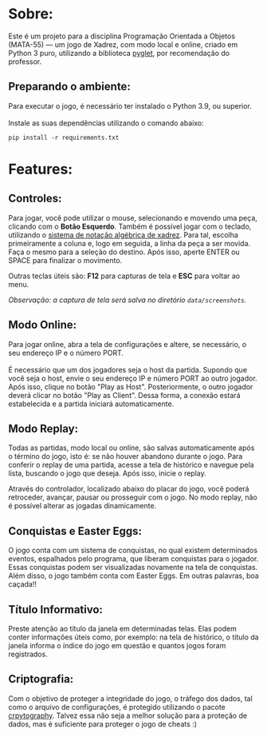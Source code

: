# Sobre:
Este é um projeto para a disciplina Programação Orientada a Objetos (MATA-55) — um jogo de Xadrez, com modo local e online, criado em Python 3 puro, 
utilizando a biblioteca [pyglet](https://pyglet.org/), por recomendação do professor.

## Preparando o ambiente:
Para executar o jogo, é necessário ter instalado o Python 3.9, ou superior.<br><br> 
Instale as suas dependências utilizando o comando abaixo:
```
pip install -r requirements.txt
```
# Features:

## Controles:
Para jogar, você pode utilizar o mouse, selecionando e movendo uma peça, clicando com o **Botão Esquerdo**. Também é possível jogar com o teclado, 
utilizando o [sistema de notação algébrica de xadrez](https://pt.wikipedia.org/wiki/Nota%C3%A7%C3%A3o_alg%C3%A9brica_de_xadrez). Para tal, escolha 
primeiramente a coluna e, logo em seguida, a linha da peça a ser movida. Faça o mesmo para a seleção do destino. Após isso, aperte ENTER ou SPACE
para finalizar o movimento.

Outras teclas úteis são: **F12** para capturas de tela e **ESC** para voltar ao menu.

*Observação: a captura de tela será salva no diretório `data/screenshots`.* 

## Modo Online:
Para jogar online, abra a tela de configurações e altere, se necessário, o seu endereço IP e o número PORT.<br><br> 
É necessário que um dos jogadores seja o host da partida. Supondo que você seja o host, envie o seu endereço IP e número PORT ao outro jogador. Após 
isso, clique no botão "Play as Host". Posteriormente, o outro jogador deverá clicar no botão "Play as Client". Dessa forma, a conexão estará estabelecida e a partida iniciará automaticamente.

## Modo Replay:
Todas as partidas, modo local ou online, são salvas automaticamente após o término do jogo, isto é: se não houver abandono durante o jogo. Para conferir 
o replay de uma partida, acesse a tela de histórico e navegue pela lista, buscando o jogo que deseja. Após isso, inicie o replay.

Através do controlador, localizado abaixo do placar do jogo, você poderá retroceder, avançar, pausar ou prosseguir com o jogo. No modo replay, não é possível
alterar as jogadas dinamicamente.

## Conquistas e Easter Eggs:
O jogo conta com um sistema de conquistas, no qual existem determinados eventos, espalhados pelo programa, que liberam conquistas para o jogador. Essas
conquistas podem ser visualizadas novamente na tela de conquistas. Além disso, o jogo também conta com Easter Eggs. Em outras palavras, boa caçada!!

## Título Informativo:
Preste atenção ao título da janela em determinadas telas. Elas podem conter informações úteis como, por exemplo: na tela de histórico, o título da janela
informa o índice do jogo em questão e quantos jogos foram registrados.

## Criptografia:
Com o objetivo de proteger a integridade do jogo, o tráfego dos dados, tal como o arquivo de configurações, é protegido utilizando o pacote 
[crpytography](https://pypi.org/project/cryptography/). Talvez essa não seja a melhor solução para a proteção de dados, mas é suficiente para proteger 
o jogo de cheats :)
